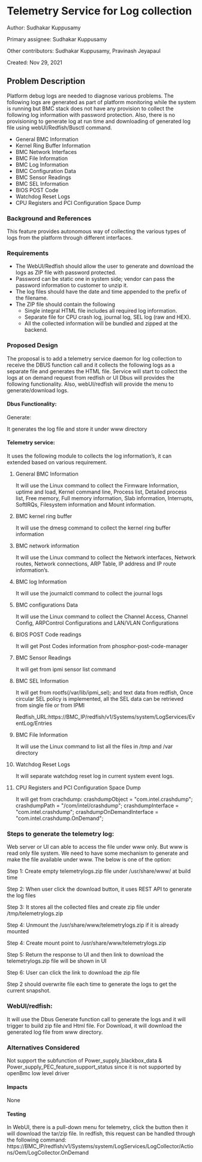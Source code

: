 # Telemetry Service for Log collection
Author: Sudhakar Kuppusamy

Primary assignee: Sudhakar Kuppusamy

Other contributors: Sudhakar Kuppusamy, Pravinash Jeyapaul

Created: Nov 29, 2021

## Problem Description
Platform debug logs are needed to diagnose various problems. The following logs are generated as part of platform monitoring while the system is running but BMC stack does not have any provision to collect the following log information with password protection. Also, there is no provisioning to generate log at run time and downloading of generated log file using webUI/Redfish/Busctl command.
*	General BMC Information
*	Kernel Ring Buffer Information
*	BMC Network Interfaces
*	BMC File Information
*	BMC Log Information
*	BMC Configuration Data
*	BMC Sensor Readings
*	BMC SEL Information
*	BIOS POST Code
*	Watchdog Reset Logs
*	CPU Registers and PCI Configuration Space Dump
### Background and References
This feature provides autonomous way of collecting the various types of logs from the platform through different interfaces.
### Requirements
* The WebUI/Redfish should allow the user to generate and download the logs as ZIP file with password protected.
* Password can be static one in system side; vendor can pass the password information to customer to unzip it.
* The log files should have the date and time appended to the prefix of the filename.
* The ZIP file should contain the following
   * Single integral HTML file includes all required log information. 
   * Separate file for CPU crash log, journal log, SEL log (raw and HEX).
   * All the collected information will be bundled and zipped at the backend. 
### Proposed Design
The proposal is to add a telemetry service daemon for log collection to receive the DBUS function call and it collects the following logs as a separate file and generates the HTML file. Service will start to collect the logs at on demand request from redfish or UI Dbus will provides the following functionality. Also, webUI/redfish will provide the menu to generate/download logs.
#### Dbus Functionality:
Generate:

It generates the log file and store it under www directory

#### Telemetry service:

It uses the following module to collects the log information’s, it can extended based on various requirement.

1.	General BMC Information 

    It will use the Linux command to collect the Firmware Information, uptime and load, Kernel command line, Process list, Detailed process list, Free memory, Full memory information, Slab information, Interrupts, SoftIRQs, Filesystem information and Mount information.

2.	BMC kernel ring buffer

    It will use the dmesg command to collect the kernel ring buffer information

3.	BMC network information

    It will use the Linux command to collect the Network interfaces, Network routes, Network connections, ARP Table, IP address and IP route information’s.

4.	BMC log Information

    It will use the journalctl command to collect the journal logs

5.	BMC configurations Data

    It will use the Linux command to collect the Channel Access, Channel Config, ARPControl Configurations and LAN/VLAN Configurations

6.	BIOS POST Code readings

    It will get Post Codes information from phosphor-post-code-manager

7.	BMC Sensor Readings

    It will get from ipmi sensor list command

8.	BMC SEL Information

    It will get from rootfs(/var/lib/ipmi_sel); and text data from redfish, Once circular SEL policy is implemented, all the SEL data can be retrieved from single file or from IPMI

     Redfish_URL:https://BMC_IP/redfish/v1/Systems/system/LogServices/EventLog/Entries

9.	BMC File Information

    It will use the Linux command to list all the files in /tmp and /var directory

10.	Watchdog Reset Logs

    It will separate watchdog reset log in current system event logs. 

11.	CPU Registers and PCI Configuration Space Dump

    It will get from crachdump: crashdumpObject = "com.intel.crashdump"; crashdumpPath = "/com/intel/crashdump"; crashdumpInterface = "com.intel.crashdump"; crashdumpOnDemandInterface = "com.intel.crashdump.OnDemand";

### Steps to generate the telemetry log:
Web server or UI can able to access the file under www only. But www is read only file system. We need to have some mechanism to generate and make the file available under www. The below is one of the option:

Step 1: Create empty telemetrylogs.zip file under /usr/share/www/ at build time

Step 2: When user click the download button, it uses REST API to generate the log files

Step 3: It stores all the collected files and create zip file under /tmp/telemetrylogs.zip 

Step 4: Unmount the /usr/share/www/telemetrylogs.zip if it is already mounted

Step 4: Create mount point to /usr/share/www/telemetrylogs.zip

Step 5: Return the response to UI and then link to download the telemetrylogs.zip file will be shown in UI

Step 6: User can click the link to download the zip file

Step 2 should overwrite file each time to generate the logs to get the current snapshot.
### WebUI/redfish:
It will use the Dbus Generate function call to generate the logs and it will trigger to build zip file and Html file. For Download, it will download the generated log file from www directory.
### Alternatives Considered
Not support the subfunction of Power_supply_blackbox_data & Power_supply_PEC_feature_support_status since it is not supported by openBmc low level driver
#### Impacts
None
#### Testing
In WebUI, there is a pull-down menu for telemetry, click the button then it will download the tar/zip file. In redfish, this request can be handled through the following command: 
https://BMC_IP/redfish/v1/Systems/system/LogServices/LogCollector/Actions/Oem/LogCollector.OnDemand
